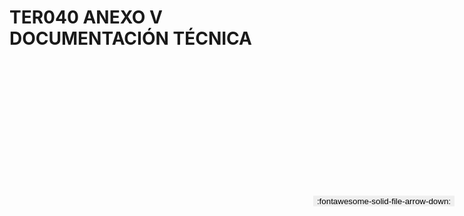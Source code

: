 
# TER040 ANEXO V DOCUMENTACIÓN TÉCNICA

<a href='../TER040 ANEXO V DOCUMENTACIÓN TÉCNICA.pdf' download>
<button class='md-button -primary' 
id='download-btn' style="position: fixed; top: 10%; right: 20px; 
        transform: translateY(-50%); z-index: 1000;  border: none; ">
:fontawesome-solid-file-arrow-down: 
</button>
</a>

<div 
    id='../TER040 ANEXO V DOCUMENTACIÓN TÉCNICA.pdf' 
    data-pdf-url='../TER040 ANEXO V DOCUMENTACIÓN TÉCNICA.pdf'
    style=' width: 100%; height: auto;overflow: auto;'>
</div>

